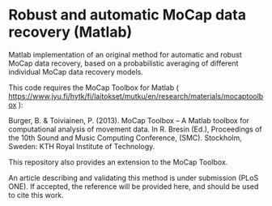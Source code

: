 # Robust and automatic MoCap data recovery (Matlab)

Matlab implementation of an original method for automatic and robust MoCap data recovery, based on a probabilistic averaging of different individual MoCap data recovery models.

This code requires the MoCap Toolbox for Matlab ( https://www.jyu.fi/hytk/fi/laitokset/mutku/en/research/materials/mocaptoolbox ):

Burger, B. & Toiviainen, P. (2013). MoCap Toolbox – A Matlab toolbox for computational analysis of movement data. In R. Bresin (Ed.), Proceedings of the 10th Sound and Music Computing Conference, (SMC). Stockholm, Sweden: KTH Royal Institute of Technology.

This repository also provides an extension to the MoCap Toolbox.

An article describing and validating this method is under submission (PLoS ONE). If accepted, the reference will be provided here, and should be used to cite this work.


